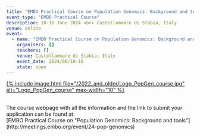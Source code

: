 ```yaml
---
title: "EMBO Practical Course on Population Genomics: Background and tools."
event_type: "EMBO Practical Course"
description: 10-16 June 2024 <br> Castellammare di Stabia, Italy
venue: online
event:
  - name: "EMBO Practical Course on Population Genomics: Background and tools"
    organisers: []
    teachers: []
    venue: Castellammare di Stabia, Italy
    event_date: 2024/06/10-16
    state: open
---
```



[{% include image.html file="/2022_and_older/Logo_PopGen_course.jpg" alt="Logo_PopGen_course" max-width="10" %}](https://meetings.embo.org/event/24-pop-genomics)

<br>
The course webpage with all the information and the link to submit your application can be found at:<br>
[EMBO Practical Course on "Population Genomics&#58; Background and tools"](http://meetings.embo.org/event/24-pop-genomics)
<br>
